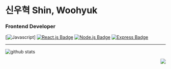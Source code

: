 # 신우혁 Shin, Woohyuk
### Frontend Developer

[![Javascript](https://img.shields.io/badge/Javscript-F7DF1E?style=flat&logo=Javascript&logoColor=white)]
[![React.js Badge](https://img.shields.io/badge/React-61DAFB?style=flat&logo=React&logoColor=white)](https://reactjs.org/)
[![Node.js Badge](https://img.shields.io/badge/Node.js-339933?style=flat-square&logo=node.js&logoColor=white)](https://nodejs.org/)
[![Express Badge](https://img.shields.io/badge/Express-000000?style=flat-square&logo=express&logoColor=white)](https://expressjs.com/)

---

![github stats](https://github-readme-stats.vercel.app/api?username=woo-dev-log&theme=cobalt)

<div align=right>
<img src="https://hits.seeyoufarm.com/api/count/incr/badge.svg?url=https%3A%2F%2Fgithub.com%2Fwoo-dev-log&count_bg=%23555555&title_bg=%23555555&icon=&icon_color=%23E7E7E7&title=hits&edge_flat=false"/>
</div>
